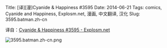 Title: [译][漫]Cyanide & Happiness #3595
Date: 2014-06-21
Tags: comics, Cyanide and Happiness, Explosm.net, 漫画, 中文翻译, 汉化
Slug: 3595.batman.zh-cn

译自：[Cyanide & Happiness #3595 - Explosm.net](http://explosm.net/comics/3595/)


![3595.batman.zh-cn.png](/static/images/comics/3595.batman.zh-cn.png)

